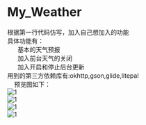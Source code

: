 # My_Weather
根据第一行代码仿写，加入自己想加入的功能  
具体功能有：  
        基本的天气预报  
        加入前台天气的关闭  
        加入开启和停止后台更新  
用到的第三方依赖库有:okhttp,gson,glide,litepal  
      预览图如下：  
      ![1](http://github.com/AoMiao/My_Weather/raw/master/image/preview1.jpg)  
      ![1](http://github.com/AoMiao/My_Weather/raw/master/image/preview2.png)  
      ![1](http://github.com/AoMiao/My_Weather/raw/master/image/preview3.jpg)  
      ![1](http://github.com/AoMiao/My_Weather/raw/master/image/preview4.jpg) 
      
